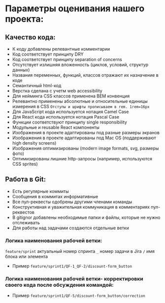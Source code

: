 # Параметры оценивания нашего проекта:

## Качество кода:
- К коду добавлены релевантные комментарии
- Код соответствует принципу DRY
- Код соответствует принципу separation of concerns
- Отсутствует излишняя вложенность (циклов, условий, структур данных)
- Названия переменных, функций, классов отражают их назначение в коде
- Семантичный html-код
- Верстка сделана с учетм web accessibility
- Для нейминга CSS классов применена BEM конвенция
- Релевантно применены абсолютные и относительные единицы измерения в CSS
    `Отступы и шрифты прописываем в rem. 1rem=16px`
- Для JavaScript кода используется нотация Camel Case
- Для React кода используется нотация Pascal Case
- Функции соответствуют принципу single responsibility
- Модульные и reusable React компоненты
- Изображения в проекте адаптированы под разные размеры экранов
- Изображения в проекте адаптированы под Mac OS (поддерживают high density screens)
- Изображения оптимизированы (modern image formats, svg, размеры фото)
- Оптимизированы лишние http-запросы (например, используются CSS sprites)

## Работа в Git:
- Есть регулярные коммиты
- Сообщения в коммитах информативные
- Все пул-реквесты одобрены другими членами команды
- Конструктивная и уважительная коммуникация в комментариях пул-реквестов
- В gitignor добавлены необходимые папки и файлы, которые не нужно отслеживать
- Для работы над задачами создаются отдельные ветки

### Логика наименования рабочей ветки:
`feature/sprint` актуальный номер спринта `_` номер задачи в Jira `/` имя блока или элемента
- Пример `feature/sprint1/QF-1_QF-2/discount-form_button`

### Логика наименования рабочей ветки- корректировки своего кода после обсуждения командой:
- Пример `feature/sprint1/QF-5/discount-form_button/correction`

